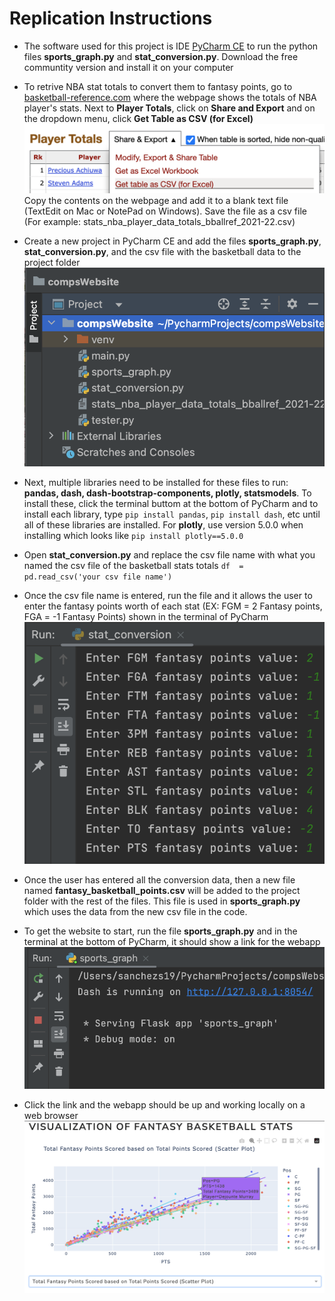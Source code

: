 # Replication Instructions
- The software used for this project is IDE [PyCharm CE](https://www.jetbrains.com/pycharm/download/#section=mac) to run the python files **sports_graph.py** and **stat_conversion.py**. Download the free communtity version and install it on your computer
- To retrive NBA stat totals to convert them to fantasy points, go to [basketball-reference.com](https://www.basketball-reference.com/leagues/NBA_2022_totals.html) where the webpage shows the totals of NBA player's stats. Next to **Player Totals**, click on **Share and Export** and on the dropdown menu, click **Get Table as CSV (for Excel)**
 ![CSVtable](https://raw.githubusercontent.com/sammy030609/COMPScode/main/README%20images/bball-reference1.png)
Copy the contents on the webpage and add it to a blank text file (TextEdit on Mac or NotePad on Windows). Save the file as a csv file (For example: stats_nba_player_data_totals_bballref_2021-22.csv)
- Create a new project in PyCharm CE and add the files **sports_graph.py**, **stat_conversion.py**, and the csv file with the basketball data to the project folder
![project_folder](https://raw.githubusercontent.com/sammy030609/COMPScode/main/README%20images/project_folder.png)
- Next, multiple libraries need to be installed for these files to run: **pandas, dash, dash-bootstrap-components, plotly, statsmodels**. To install these, click the terminal buttom at the bottom of PyCharm and to install each library, type `pip install pandas`, `pip install dash`, etc until all of these libraries are installed. For **plotly**, use version 5.0.0 when installing which looks like `pip install plotly==5.0.0`

- Open **stat_conversion.py** and replace the csv file name with what you named the csv file of the basketball stats totals `df  =  pd.read_csv('your csv file name')`

- Once the csv file name is entered, run the file and it allows the user to enter the fantasy points worth of each stat (EX: FGM = 2 Fantasy points, FGA = -1 Fantasy Points) shown in the terminal of PyCharm ![stat_conv](https://raw.githubusercontent.com/sammy030609/COMPScode/main/README%20images/stat_conv.png)
- Once the user has entered all the conversion data, then a new file named **fantasy_basketball_points.csv** will be added to the project folder with the rest of the files. This file is used in **sports_graph.py** which uses the data from the new csv file in the code.
- To get the website to start, run the file **sports_graph.py** and in the terminal at the bottom of PyCharm, it should show a link for the webapp ![link-pic](https://raw.githubusercontent.com/sammy030609/COMPScode/main/README%20images/link.png)
- Click the link and the webapp should be up and working locally on a web browser
![webapp](https://raw.githubusercontent.com/sammy030609/COMPScode/main/README%20images/web_app.png)
